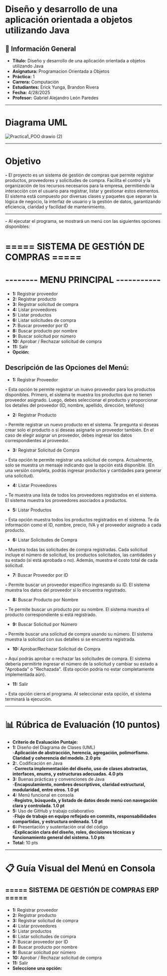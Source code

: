 # Diseño y desarrollo de una aplicación orientada a objetos utilizando Java

## 📌 Información General

- **Título:** Diseño y desarrollo de una aplicación orientada a objetos utilizando Java
- **Asignatura:** Programacion Orientada a Objetos
- **Práctica:** 1
- **Carrera:** Computación
- **Estudiantes:** Erick Yunga, Brandon Rivera
- **Fecha:** 4/28/2025
- **Profesor:** Gabriel Alejandro León Paredes


---
# Diagrama UML

![Practica1_POO drawio (2)](https://github.com/user-attachments/assets/b3e1f575-f9d1-4e07-a488-d89393594f54)

---
# Objetivo 
**-** El proyecto es un sistema de gestión de compras que permite registrar productos, proveedores y solicitudes de compra. Facilita el control y la organización de los recursos necesarios para la empresa, permitiendo la interacción con el usuario para registrar, listar y gestionar estos elementos. El sistema está compuesto por diversas clases y paquetes que separan la lógica de negocio, la interfaz de usuario y la gestión de datos, garantizando eficiencia, claridad y facilidad de mantenimiento.

---
**-** Al ejecutar el programa, se mostrará un menú con las siguientes opciones disponibles:
# ===== SISTEMA DE GESTIÓN DE COMPRAS  =====
# -------- MENU PRINCIPAL -----------
- **1:** Registrar proveedor
- **2:** Registrar producto
- **3:** Registrar solicitud de compra
- **4:** Listar proveedores
- **5:** Listar productos
- **6:** Listar solicitudes de compra
- **7:** Buscar proveedor por ID
- **8:** Buscar producto por nombre
- **9:** Buscar solicitud por número
- **10:** Aprobar / Rechazar solicitud de compra
- **11:** Salir
- **Opción:**
  
## Descripción de las Opciones del Menú:
- **1:** Registrar Proveedor

**-** Esta opción te permite registrar un nuevo proveedor para los productos disponibles. Primero, el sistema te muestra los productos que no tienen proveedor asignado. Luego, debes seleccionar el producto y proporcionar los detalles del proveedor (ID, nombre, apellido, dirección, teléfono)

- **2:** Registrar Producto

**-** Permite registrar un nuevo producto en el sistema. Te pregunta si deseas crear solo el producto o si deseas asignarle un proveedor también. En el caso de elegir asignar un proveedor, debes ingresar los datos correspondientes al proveedor.

- **3:** Registrar Solicitud de Compra

**-** Esta opción te permite registrar una solicitud de compra. Actualmente, solo se muestra un mensaje indicando que la opción está disponible. (En una versión completa, podrás ingresar productos y cantidades para generar una solicitud).

- **4:** Listar Proveedores

**-** Te muestra una lista de todos los proveedores registrados en el sistema. El sistema muestra los proveedores asociados a productos.

- **5:** Listar Productos

**-** Esta opción muestra todos los productos registrados en el sistema. Te da información como el ID, nombre, precio, IVA y el proveedor asignado a cada producto.

- **6:** Listar Solicitudes de Compra

**-** Muestra todas las solicitudes de compra registradas. Cada solicitud incluye el número de solicitud, los productos solicitados, las cantidades y su estado (si está aprobada o no). Además, muestra el costo total de cada solicitud.

- **7:** Buscar Proveedor por ID

**-** Permite buscar un proveedor específico ingresando su ID. El sistema muestra los datos del proveedor si lo encuentra registrado.

- **8:** Buscar Producto por Nombre

**-** Te permite buscar un producto por su nombre. El sistema muestra el producto correspondiente si está registrado.

- **9:** Buscar Solicitud por Número

**-** Permite buscar una solicitud de compra usando su número. El sistema muestra la solicitud con sus detalles si se encuentra registrada.

- **10:** Aprobar/Rechazar Solicitud de Compra

**-** Aquí podrás aprobar o rechazar las solicitudes de compra. El sistema debería permitirte ingresar el número de la solicitud y cambiar su estado a "Aprobada" o "Rechazada". (Esta opción podría no estar completamente implementada aún).

- **11:** Salir

**-** Esta opción cierra el programa. Al seleccionar esta opción, el sistema terminará la ejecución.


---

# 📊 Rúbrica de Evaluación (10 puntos)
- **Criterio de Evaluación	Puntaje:** 
- **1:** Diseño del Diagrama de Clases (UML)	
-**Aplicación de abstracción, herencia, agregación, polimorfismo. Claridad y coherencia del modelo.	2.0 pts**
- **2:**. Codificación en Java	
-**Correcta implementación del diseño, uso de clases abstractas, interfaces, enums, y estructuras adecuadas.	4.0 pts**
- **3:** Buenas prácticas y convenciones de Java	
-**Encapsulamiento, nombres descriptivos, claridad estructural, modularidad, entre otros.	1.0 pt**
- **4:** Menú funcional en consola	
-**Registro, búsqueda, y listado de datos desde menú con navegación clara y controlada.	1.0 pt**
- **5:** Uso de GitHub y trabajo colaborativo	
-**Flujo de trabajo en equipo reflejado en commits, responsabilidades compartidas, y estructura ordenada.	1.0 pt**
- **6:** Presentación y sustentación oral del código	
-**Explicación clara del diseño, roles, decisiones técnicas y funcionamiento general del sistema.	1.0 pts**
- **Total:**	10 pts

---

# 📋 Guía Visual del Menú en Consola
## ===== SISTEMA DE GESTIÓN DE COMPRAS ERP =====
- **1:** Registrar proveedor
- **2:** Registrar producto
- **3:** Registrar solicitud de compra
- **4:** Listar proveedores
- **5:** Listar productos
- **6:** Listar solicitudes de compra
- **7:** Buscar proveedor por ID
- **8:** Buscar producto por nombre
- **9:** Buscar solicitud por número
- **10:** Aprobar / Rechazar solicitud de compra
- **11:** Salir
- **Seleccione una opción:**

  
